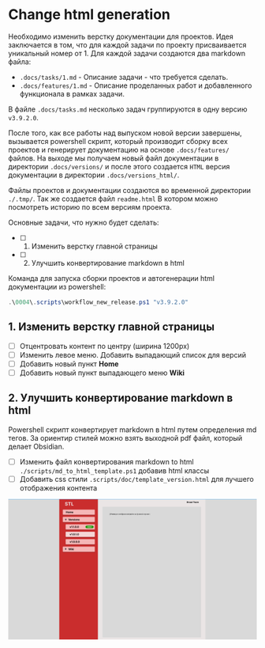 # Change html generation

Необходимо изменить верстку документации для проектов.
Идея заключается в том, что для каждой задачи по проекту присваивается уникальный номер от 1. Для каждой задачи создаются два markdown файла:

- `.docs/tasks/1.md` - Описание задачи - что требуется сделать.
- `.docs/features/1.md` - Описание проделанных работ и добавленного функционала в рамках задачи.

В файле `.docs/tasks.md` несколько задач группируются в одну версию `v3.9.2.0`.

После того, как все работы над выпуском новой версии завершены, вызывается powershell скрипт, который производит сборку всех проектов и генерирует документацию на основе `.docs/features/` файлов. На выходе мы получаем новый файл документации в директории `.docs/versions/` и после этого создается `HTML` версия документации в директории `.docs/versions_html/`.

Файлы проектов и документации создаются во временной директории `./.tmp/`. Так же создается файл `readme.html` В котором можно посмотреть историю по всем версиям проекта.

Основные задачи, что нужно будет сделать:

- [ ] 1. Изменить верстку главной страницы
- [ ] 2. Улучшить конвертирование markdown в html

Команда для запуска сборки проектов и автогенерации html документации из powershell:

```powershell
.\0004\.scripts\workflow_new_release.ps1 "v3.9.2.0"
```

## 1. Изменить верстку главной страницы

- [ ] Отцентровать контент по центру (ширина 1200px)
- [ ] Изменить левое меню. Добавить выпадающий список для версий
- [ ] Добавить новый пункт **Home**
- [ ] Добавить новый пункт выпадающего меню **Wiki**

## 2. Улучшить конвертирование markdown в html

Powershell скрипт конвертирует markdown в html путем определения md тегов. За ориентир стилей можно взять выходной pdf файл, который делает Obsidian.

- [ ] Изменить файл конвертирования markdown to html `./scripts/md_to_html_template.ps1` добавив html классы
- [ ] Добавить css стили `.scripts/doc/template_version.html` для лучшего отображения контента

![scr](../attachments/Screenshot_5755.png)
